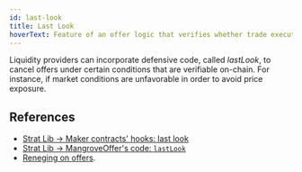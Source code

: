 ```yaml
---
id: last-look
title: Last Look
hoverText: Feature of an offer logic that verifies whether trade execution should be cancelled.
---
```


Liquidity providers can incorporate defensive code, called _lastLook_, to cancel offers under certain conditions that are verifiable on-chain. For instance, if market conditions are unfavorable in order to avoid price exposure. 

## References
* [Strat Lib -> Maker contracts' hooks: last look](../strat-lib/technical-references/main-hooks.md#last-look-before-trade)
* [Strat Lib -> MangroveOffer's code: `lastLook`](../strat-lib/technical-references/code/strats/src/strategies/MangroveOffer.md#lastlook)
* [Reneging on offers](/docs/developers/terms/renege.md).
